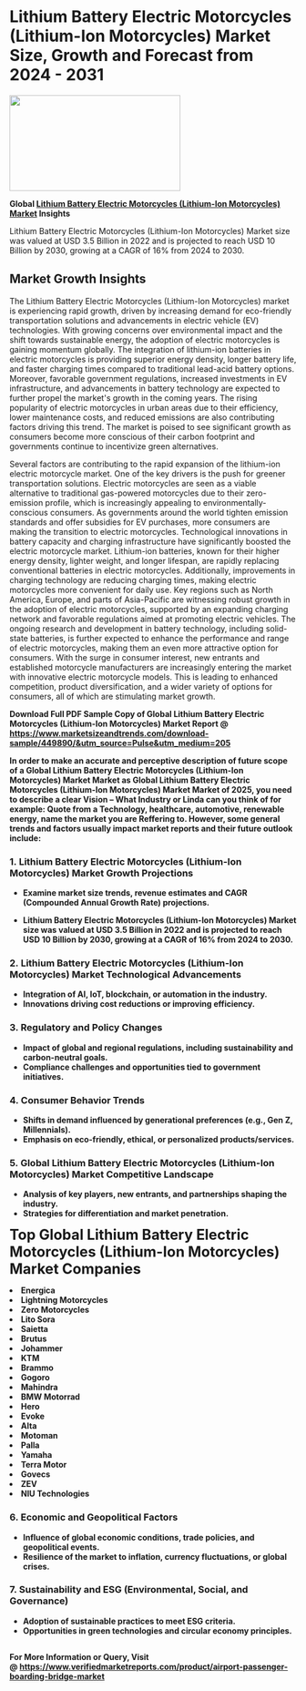 <H1>Lithium Battery Electric Motorcycles (Lithium-Ion Motorcycles) Market Size, Growth and Forecast from 2024 - 2031</H1><img class="aligncenter size-medium wp-image-584254" src="https://thirdeyenews.in/wp-content/uploads/2024/09/Global-Market-Research-300x168.jpeg" alt="" width="300" height="168" /><p><strong>Global&nbsp;<a href="https://www.marketsizeandtrends.com/download-sample/449890/&amp;utm_source=Pulse&amp;utm_medium=205">Lithium Battery Electric Motorcycles (Lithium-Ion Motorcycles) Market</a> Insights</strong></p><p>Lithium Battery Electric Motorcycles (Lithium-Ion Motorcycles) Market size was valued at USD 3.5 Billion in 2022 and is projected to reach USD 10 Billion by 2030, growing at a CAGR of 16% from 2024 to 2030.</p><p><h2>Market Growth Insights</h2> <p>The Lithium Battery Electric Motorcycles (Lithium-Ion Motorcycles) market is experiencing rapid growth, driven by increasing demand for eco-friendly transportation solutions and advancements in electric vehicle (EV) technologies. With growing concerns over environmental impact and the shift towards sustainable energy, the adoption of electric motorcycles is gaining momentum globally. The integration of lithium-ion batteries in electric motorcycles is providing superior energy density, longer battery life, and faster charging times compared to traditional lead-acid battery options. Moreover, favorable government regulations, increased investments in EV infrastructure, and advancements in battery technology are expected to further propel the market's growth in the coming years. The rising popularity of electric motorcycles in urban areas due to their efficiency, lower maintenance costs, and reduced emissions are also contributing factors driving this trend. The market is poised to see significant growth as consumers become more conscious of their carbon footprint and governments continue to incentivize green alternatives. <strong></strong></p> <p>Several factors are contributing to the rapid expansion of the lithium-ion electric motorcycle market. One of the key drivers is the push for greener transportation solutions. Electric motorcycles are seen as a viable alternative to traditional gas-powered motorcycles due to their zero-emission profile, which is increasingly appealing to environmentally-conscious consumers. As governments around the world tighten emission standards and offer subsidies for EV purchases, more consumers are making the transition to electric motorcycles. Technological innovations in battery capacity and charging infrastructure have significantly boosted the electric motorcycle market. Lithium-ion batteries, known for their higher energy density, lighter weight, and longer lifespan, are rapidly replacing conventional batteries in electric motorcycles. Additionally, improvements in charging technology are reducing charging times, making electric motorcycles more convenient for daily use. Key regions such as North America, Europe, and parts of Asia-Pacific are witnessing robust growth in the adoption of electric motorcycles, supported by an expanding charging network and favorable regulations aimed at promoting electric vehicles. The ongoing research and development in battery technology, including solid-state batteries, is further expected to enhance the performance and range of electric motorcycles, making them an even more attractive option for consumers. With the surge in consumer interest, new entrants and established motorcycle manufacturers are increasingly entering the market with innovative electric motorcycle models. This is leading to enhanced competition, product diversification, and a wider variety of options for consumers, all of which are stimulating market growth. <strong></p><p><span class=""><strong>Download Full PDF Sample Copy of Global Lithium Battery Electric Motorcycles (Lithium-Ion Motorcycles) Market Report</strong> @ <a href="https://www.marketsizeandtrends.com/download-sample/449890/&amp;utm_source=Pulse&amp;utm_medium=205" target="_blank">https://www.marketsizeandtrends.com/download-sample/449890/&amp;utm_source=Pulse&amp;utm_medium=205</a></span></p><p>In order to make an accurate and perceptive description of future scope of a Global&nbsp;Lithium Battery Electric Motorcycles (Lithium-Ion Motorcycles) Market Market as Global&nbsp;Lithium Battery Electric Motorcycles (Lithium-Ion Motorcycles) Market Market of 2025, you need to describe a clear Vision &ndash; What Industry or Linda can you think of for example: Quote from a Technology, healthcare, automotive, renewable energy, name the market you are Reffering to. However, some general trends and factors usually impact market reports and their future outlook include:</p><h3>1.&nbsp;<strong>Lithium Battery Electric Motorcycles (Lithium-Ion Motorcycles) Market Growth Projections</strong></h3><ul><li>Examine market size trends, revenue estimates and CAGR (Compounded Annual Growth Rate) projections.</li><li><p>Lithium Battery Electric Motorcycles (Lithium-Ion Motorcycles) Market size was valued at USD 3.5 Billion in 2022 and is projected to reach USD 10 Billion by 2030, growing at a CAGR of 16% from 2024 to 2030.</p></li></ul><h3>2.&nbsp;<strong>Lithium Battery Electric Motorcycles (Lithium-Ion Motorcycles) Market Technological Advancements</strong></h3><ul><li>Integration of AI, IoT, blockchain, or automation in the industry.</li><li>Innovations driving cost reductions or improving efficiency.</li></ul><h3>3.&nbsp;<strong>Regulatory and Policy Changes</strong></h3><ul><li>Impact of global and regional regulations, including sustainability and carbon-neutral goals.</li><li>Compliance challenges and opportunities tied to government initiatives.</li></ul><h3>4.&nbsp;<strong>Consumer Behavior Trends</strong></h3><ul><li>Shifts in demand influenced by generational preferences (e.g., Gen Z, Millennials).</li><li>Emphasis on eco-friendly, ethical, or personalized products/services.</li></ul><h3>5.&nbsp;<strong>Global Lithium Battery Electric Motorcycles (Lithium-Ion Motorcycles) Market Competitive Landscape</strong></h3><ul><li>Analysis of key players, new entrants, and partnerships shaping the industry.</li><li>Strategies for differentiation and market penetration.</li></ul><p data-pm-slice="1 1 []"><span style="color: inherit; font-family: inherit; font-size: 25px;">Top Global Lithium Battery Electric Motorcycles (Lithium-Ion Motorcycles) Market Companies</span></p><div class="" data-test-id=""><p><li>Energica</li><li> Lightning Motorcycles</li><li> Zero Motorcycles</li><li> Lito Sora</li><li> Saietta</li><li> Brutus</li><li> Johammer</li><li> KTM</li><li> Brammo</li><li> Gogoro</li><li> Mahindra</li><li> BMW Motorrad</li><li> Hero</li><li> Evoke</li><li> Alta</li><li> Motoman</li><li> Palla</li><li> Yamaha</li><li> Terra Motor</li><li> Govecs</li><li> ZEV</li><li> NIU Technologies</li></p></div><h3>6.&nbsp;<strong>Economic and Geopolitical Factors</strong></h3><ul><li>Influence of global economic conditions, trade policies, and geopolitical events.</li><li>Resilience of the market to inflation, currency fluctuations, or global crises.</li></ul><h3>7.&nbsp;<strong>Sustainability and ESG (Environmental, Social, and Governance)</strong></h3><ul><li>Adoption of sustainable practices to meet ESG criteria.</li><li>Opportunities in green technologies and circular economy principles.</li></ul><h2><strong style="font-size: 14px;">For More Information or Query, Visit @&nbsp;</strong><a style="background-color: #ffffff; font-size: 14px;" href="https://www.marketsizeandtrends.com/report/lithium-battery-electric-motorcycles-lithium-ion-motorcycles-market/" target="_blank">https://www.verifiedmarketreports.com/product/airport-passenger-boarding-bridge-market</a></h2>
